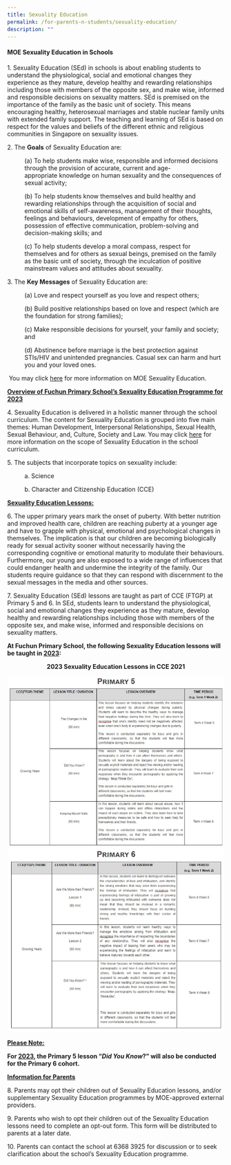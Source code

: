 ```yaml
---
title: Sexuality Education
permalink: /for-parents-n-students/sexuality-education/
description: ""
---
```

<h4><strong>MOE Sexuality Education in Schools</strong></h4>
<p>1. Sexuality Education (SEd) in schools is about enabling students to understand the physiological, social and emotional changes they experience as they mature, develop healthy and rewarding relationships including those with members of the opposite sex, and make wise, informed and responsible decisions on sexuality matters. SEd is premised on the importance of the family as the basic unit of society. This means encouraging healthy, heterosexual marriages and stable nuclear family units with extended family support. The teaching and learning of SEd is based on respect for the values and beliefs of the different ethnic and religious communities in Singapore on sexuality issues.</p>
<p>2. The <b>Goals</b> of Sexuality Education are:</p>
<p style="padding-left: 40px;">(a) To help students make wise, responsible and informed decisions through the provision of accurate, current and age-appropriate&nbsp;knowledge&nbsp;on human sexuality and the consequences of sexual activity;</p>
<p style="padding-left: 40px;">(b) To help students know themselves and build healthy and rewarding relationships through the acquisition of&nbsp;social and emotional skills&nbsp;of self-awareness, management of their thoughts, feelings and behaviours, development of empathy for others, possession of effective communication, problem-solving and decision-making skills; and</p>
<p style="padding-left: 40px;">(c) To help students develop a moral compass, respect for themselves and for others as sexual beings, premised on the family as the basic unit of society, through the inculcation of&nbsp;positive mainstream values and attitudes&nbsp;about sexuality.&nbsp;</p>
<p>3. The <b>Key Messages</b> of Sexuality Education are:</p>
<p style="padding-left: 40px;">(a) Love and respect yourself as you love and respect others;</p>
<p style="padding-left: 40px;">(b) Build positive relationships based on love and respect (which are the foundation for strong families);</p>
<p style="padding-left: 40px;">(c) Make responsible decisions for yourself, your family and society; and</p>
<p style="padding-left: 40px;">(d) Abstinence before marriage is the best protection against STIs/HIV and unintended pregnancies. Casual sex can harm and hurt you and your loved ones.</p>
<p>&nbsp;You may&nbsp;click&nbsp;<a href="https://www.moe.gov.sg/education-in-sg/our-programmes/sexuality-education" target="">here</a>&nbsp;for more information on MOE Sexuality Education.</p>
<p><strong><u>Overview of Fuchun Primary&nbsp;School’s&nbsp;Sexuality Education Programme for 2023</u></strong></p>
<p>4. Sexuality Education is delivered in a holistic manner through the school curriculum.&nbsp;The content for Sexuality Education is grouped into five main themes: Human Development, Interpersonal Relationships, Sexual Health, Sexual Behaviour, and, Culture, Society and Law. You may click&nbsp;<a href="https://go.gov.sg/moe-sexuality-education-scope" target="">here</a>&nbsp;for more information on the scope of Sexuality Education in the school curriculum.</p>
<p>5. The subjects that incorporate topics on sexuality include:</p>
<p style="padding-left: 40px;">a. Science</p>
<p style="padding-left: 40px;">b. Character and Citizenship Education (CCE)</p>

<p><u><strong><b>Sexuality Education Lessons:</b></strong></u></p>
<p>6. The upper primary years mark the onset of puberty. With better nutrition and improved health care, children are reaching puberty at a younger age and have to grapple with physical, emotional and psychological changes in themselves. The implication is that our children are becoming biologically ready for sexual activity sooner without necessarily having the corresponding cognitive or emotional maturity to modulate their behaviours. Furthermore, our young are also exposed to a wide range of influences that could endanger health and undermine the integrity of the family. Our students require guidance so that they can respond with discernment to the sexual messages in the media and other sources.</p>
<p>7. Sexuality Education (SEd) lessons are taught as part of CCE (FTGP) at Primary 5 and 6. In SEd, students learn to understand the physiological, social and emotional changes they experience as they mature, develop healthy and rewarding relationships including those with members of the opposite sex, and make wise, informed and responsible decisions on sexuality matters.</p>
<p><strong>At Fuchun Primary School, the following Sexuality Education lessons will be taught in&nbsp;<u>2023</u>:</strong></p>

<p style="text-align:center;"><b>2023 Sexuality Education Lessons in CCE 2021</b></p>

<img src="/images/p5 sexuality ed 2023.jpeg">
<img src="/images/p6 sexuality ed 2023.jpeg">

<p> <u><b>Please Note:</b></u>

<b>For <u>2023</u>, the Primary 5 lesson “*Did You Know*?” will also be conducted for the Primary 6 cohort.</b>

</p><p><strong><u><b>Information for Parents</b></u></strong></p>
<p>8. Parents may opt their children out of Sexuality Education lessons, and/or supplementary Sexuality Education programmes by MOE-approved external providers.</p>
<p>9. Parents who wish to opt their children out of the Sexuality Education lessons need to complete an opt-out form. This form will be distributed to parents at a later date. </p>
<p>10. Parents can contact the school at 6368 3925 for discussion or to seek clarification about the school’s Sexuality Education programme.</p>